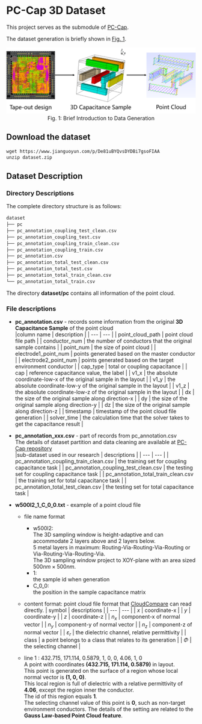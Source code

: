 # PC-Cap 3D Dataset #

This project serves as the submodule of [PC-Cap](https://gitee.com/oscc-project/pct-cap).

The dataset generation is briefly shown in <a href="#fig_d3_dataset">Fig. 1</a>.

<div>
  <center>
  <a id="fig_d3_dataset">
    <img src="imgs/d3_dataset.png" width="800">
  </a>
  <br>
  Fig. 1: Brief Introduction to Data Generation
  </center>
</div>

## Download the dataset ##

```shell
wget https://www.jianguoyun.com/p/De81uBYQvsDYDBi7gsoFIAA
unzip dataset.zip
```

## Dataset Description ##

### Directory Descriptions ###

The complete directory structure is as follows:

```txt
dataset
├── pc
├── pc_annotation_coupling_test_clean.csv
├── pc_annotation_coupling_test.csv
├── pc_annotation_coupling_train_clean.csv
├── pc_annotation_coupling_train.csv
├── pc_annotation.csv
├── pc_annotation_total_test_clean.csv
├── pc_annotation_total_test.csv
├── pc_annotation_total_train_clean.csv
└── pc_annotation_total_train.csv
```

The directory **dataset/pc** contains all information of the point cloud.

### File descriptions ###
- **pc_annotation.csv** - records some information from the original **3D Capacitance Sample** of the point cloud  
  |column name | description |
  | --- | --- |
  | point_cloud_path | point cloud file path |
  | conductor_num | the number of conductors that the original sample contains |
  | point_num | the size of point cloud |
  | electrode1_point_num | points generated based on the master conductor |
  | electrode2_point_num | points generated based on the target environment conductor |
  | cap_type | total or coupling capacitance |
  | cap | reference capacitance value, the label |
  | v1_x | the absolute coordinate-low-x of the original sample in the layout |
  | v1_y | the absolute coordinate-low-y of the original sample in the layout |
  | v1_z | the absolute coordinate-low-z of the original sample in the layout |
  | dx | the size of the original sample along direction-x |
  | dy | the size of the original sample along direction-y |
  | dz | the size of the original sample along direction-z |
  | timestamp | timestamp of the point cloud file generation |
  | solver_time | the calculation time that the solver takes to get the capacitance result |

- **pc_annotation_xxx.csv** - part of records from pc_annotation.csv     
The details of dataset partition and data cleaning are available at [PC-Cap repository](https://gitee.com/oscc-project/pct-cap)  
  |sub-dataset used in our research | descriptions |
  | --- | --- |
  | pc_annotation_coupling_train_clean.csv | the training set for coupling capacitance task |
  | pc_annotation_coupling_test_clean.csv | the testing set for coupling capacitance task |
  | pc_annotation_total_train_clean.csv | the training set for total capacitance task |
  | pc_annotation_total_test_clean.csv | the testing set for total capacitance task |

- **w500l2_1_C_0_0.txt** - example of a point cloud file
  - file name format
    - w500l2:  
      The 3D sampling window is height-adaptive and can accommodate 2 layers above and 2 layers below.  
      5 metal layers in maximum: Routing-Via-Routing-Via-Routing or Via-Routing-Via-Routing-Via.  
      The 3D sampling window project to XOY-plane with an area sized $500 nm \times 500nm$. 
    - 1:  
      the sample id when generation
    - C_0_0:  
      the position in the sample capacitance matrix
  
  - content format: point cloud file format that [CloudCompare](https://www.cloudcompare.org/) can read directly.
    | symbol | descriptions |
    | --- | --- |
    | $x$ | coordinate-x |
    | $y$ | coordinate-y |
    | $z$ | coordinate-z |
    | $n_x$ | component-x of normal vector |
    | $n_y$ | component-y of normal vector |
    | $n_z$ | component-z of normal vector |
    | $\varepsilon_r$ | the dielectric channel, relative permittivity |
    | class | a point belongs to a class that relates to its generation |
    | $\Phi$ | the selecting channel |
  - line 1 : 432.715, 171.114, 0.5879, 1, 0, 0, 4.06, 1, 0  
    A point with coordinates **(432.715, 171.114, 0.5879)** in layout.  
    This point is generated on the surface of a region whose local normal vector is **(1, 0, 0)**.  
    This local region is full of dielectric with a relative permittivity of **4.06**, except the region inner the conductor.  
    The id of this region equals **1**.  
    The selecting channel value of this point is **0**, such as non-target environment conductors. The details of the setting are related to the **Gauss Law-based Point Cloud feature**.